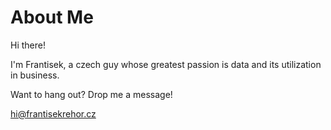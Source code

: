 # About Me

Hi there! 

I'm Frantisek, a czech guy whose greatest passion is data and its utilization in business. 

Want to hang out? Drop me a message!

hi@frantisekrehor.cz


